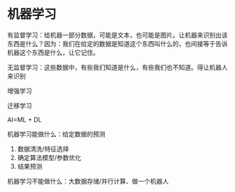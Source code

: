 # 机器学习

有监督学习：给机器一部分数据，可能是文本，也可能是图片。让机器来识别出该东西是什么？因为：我们在给定的数据是知道这个东西叫什么的，也间接等于告诉机器这个东西是什么，让它记住。

无监督学习：这些数据中，有些我们知道是什么，有些我们也不知道。得让机器人来识别

增强学习

迁移学习

AI=ML \+ DL

机器学习能做什么：给定数据的预测

1. 数据清洗/特征选择
2. 确定算法模型/参数优化
3. 结果预测

机器学习不能做什么：大数据存储/并行计算、做一个机器人
